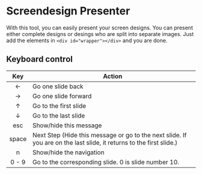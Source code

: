 # Screendesign Presenter

With this tool, you can easily present your screen designs. You can present either complete designs or desings who are split into separate images. Just add the elements in `<div id="wrapper"></div>` and you are done.

## Keyboard control

Key     | Action
:------:|-------
&larr;  | Go one slide back
&rarr;  | Go one slide forward
&uarr;  | Go to the first slide
&darr;  | Go to the last slide
esc     | Show/hide this message
space   | Next Step (Hide this message or go to the next slide. If you are on the last slide, it returns to the first slide.)
n       | Show/hide the navigation
0 - 9   | Go to the corresponding slide. 0 is slide number 10.
